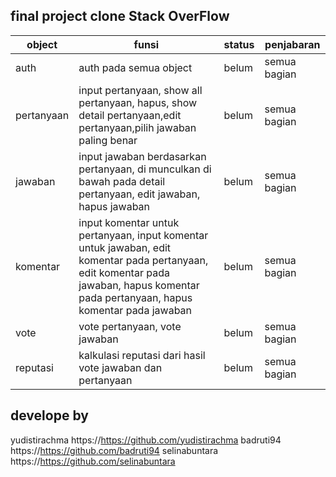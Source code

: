 ## final project clone Stack OverFlow

| object     | funsi                                                                                                                                                                                 | status | penjabaran   |
| ---------- | ------------------------------------------------------------------------------------------------------------------------------------------------------------------------------------- | ------ | ------------ |
| auth       | auth pada semua object                                                                                                                                                                | belum  | semua bagian |
| pertanyaan | input pertanyaan, show all pertanyaan, hapus, show detail pertanyaan,edit pertanyaan,pilih jawaban paling benar                                                                       | belum  | semua bagian |
| jawaban    | input jawaban berdasarkan pertanyaan, di munculkan di bawah pada detail pertanyaan, edit jawaban, hapus jawaban                                                                       | belum  | semua bagian |
| komentar   | input komentar untuk pertanyaan, input komentar untuk jawaban, edit komentar pada pertanyaan, edit komentar pada jawaban, hapus komentar pada pertanyaan, hapus komentar pada jawaban | belum  | semua bagian |
| vote       | vote pertanyaan, vote jawaban                                                                                                                                                         | belum  | semua bagian |
| reputasi   | kalkulasi reputasi dari hasil vote jawaban dan pertanyaan                                                                                                                             | belum  | semua bagian |

## develope by

yudistirachma https://https://github.com/yudistirachma
badruti94 https://https://github.com/badruti94
selinabuntara https://https://github.com/selinabuntara
